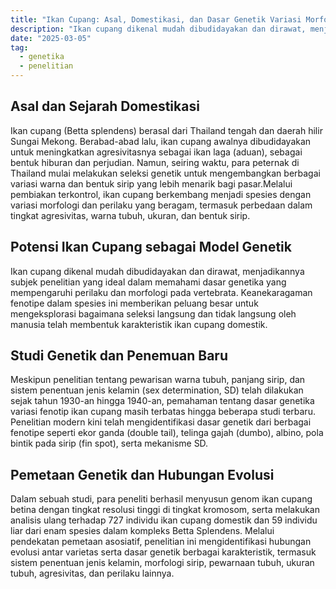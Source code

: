 ```yaml
---
title: "Ikan Cupang: Asal, Domestikasi, dan Dasar Genetik Variasi Morfologi"
description: "Ikan cupang dikenal mudah dibudidayakan dan dirawat, menjadikannya subjek penelitian yang ideal dalam memahami dasar genetika yang mempengaruhi perilaku dan morfologi pada vertebrata."
date: "2025-03-05"
tag:
  - genetika
  - penelitian
---
```


## Asal dan Sejarah Domestikasi
Ikan cupang (Betta splendens) berasal dari Thailand tengah dan daerah hilir Sungai Mekong. Berabad-abad lalu, ikan cupang awalnya dibudidayakan untuk meningkatkan agresivitasnya sebagai ikan laga (aduan), sebagai bentuk hiburan dan perjudian. Namun, seiring waktu, para peternak di Thailand mulai melakukan seleksi genetik untuk mengembangkan berbagai variasi warna dan bentuk sirip yang lebih menarik bagi pasar.Melalui pembiakan terkontrol, ikan cupang berkembang menjadi spesies dengan variasi morfologi dan perilaku yang beragam, termasuk perbedaan dalam tingkat agresivitas, warna tubuh, ukuran, dan bentuk sirip.

## Potensi Ikan Cupang sebagai Model Genetik
Ikan cupang dikenal mudah dibudidayakan dan dirawat, menjadikannya subjek penelitian yang ideal dalam memahami dasar genetika yang mempengaruhi perilaku dan morfologi pada vertebrata. Keanekaragaman fenotipe dalam spesies ini memberikan peluang besar untuk mengeksplorasi bagaimana seleksi langsung dan tidak langsung oleh manusia telah membentuk karakteristik ikan cupang domestik.

## Studi Genetik dan Penemuan Baru
Meskipun penelitian tentang pewarisan warna tubuh, panjang sirip, dan sistem penentuan jenis kelamin (sex determination, SD) telah dilakukan sejak tahun 1930-an hingga 1940-an, pemahaman tentang dasar genetika variasi fenotip ikan cupang masih terbatas hingga beberapa studi terbaru. Penelitian modern kini telah mengidentifikasi dasar genetik dari berbagai fenotipe seperti ekor ganda (double tail), telinga gajah (dumbo), albino, pola bintik pada sirip (fin spot), serta mekanisme SD.

## Pemetaan Genetik dan Hubungan Evolusi
Dalam  sebuah studi, para peneliti berhasil menyusun genom ikan cupang betina dengan tingkat resolusi tinggi di tingkat kromosom, serta melakukan analisis ulang terhadap 727 individu ikan cupang domestik dan 59 individu liar dari enam spesies dalam kompleks Betta Splendens. Melalui pendekatan pemetaan asosiatif, penelitian ini mengidentifikasi hubungan evolusi antar varietas serta dasar genetik berbagai karakteristik, termasuk sistem penentuan jenis kelamin, morfologi sirip, pewarnaan tubuh, ukuran tubuh, agresivitas, dan perilaku lainnya.

